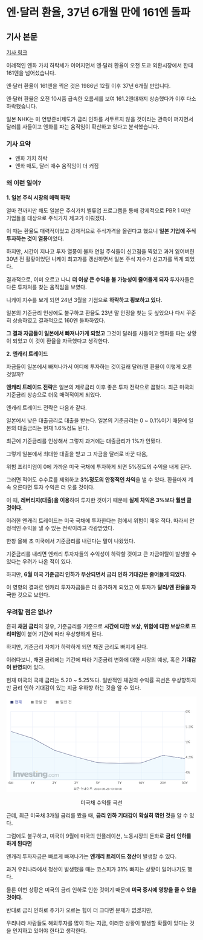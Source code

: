 # 엔·달러 환율, 37년 6개월 만에 161엔 돌파

## 기사 본문
[기사 링크](https://www.ytn.co.kr/_cs/_ln_0104_202406281336474811_005.html)

이례적인 엔화 가치 하락세가 이어지면서 엔·달러 환율이 오전 도쿄 외환시장에서 한때 161엔을 넘어섰습니다.

엔·달러 환율이 161엔을 찍은 것은 1986년 12월 이후 37년 6개월 만입니다.

엔·달러 환율은 오전 10시쯤 급속한 오름세를 보여 161.2엔대까지 상승했다가 이후 다소 하락했습니다.

일본 NHK는 미 연방준비제도가 금리 인하를 서두르지 않을 것이라는 관측이 퍼지면서 달러를 사들이고 엔화를 파는 움직임이 확산하고 있다고 분석했습니다.

### 기사 요약
- 엔화 가치 하락
- 엔화 매도, 달러 매수 움직임이 더 커짐

### 왜 이런 일이?
**1. 일본 주식 시장의 매력 하락**

얼마 전까지만 해도 일본은 주식가치 벨류업 프로그램을 통해 강제적으로 PBR 1 미만 기업들을 대상으로 주식가치 제고가 이뤄졌다.

이 때는 환율도 매력적이었고 강제적으로 주식가격을 올린다고 했으니 **일본 기업에 주식 투자하는 것이 열풍**이었다.

하지만, 시간이 지나고 투자 열풍이 불자 연일 주식들이 신고점을 찍었고 과거 잃어버린 30년 전 활황이었던 니케이 최고가를 갱신하면서 일본 주식 지수가 신고가를 찍게 되었다.

결과적으로, 이미 오르고 나니 **더 이상 큰 수익을 볼 가능성이 줄어들게 되자** 투자자들은 다른 투자처를 찾는 움직임을 보였다.

니케이 지수를 보게 되면 24년 3월을 기점으로 **하락하고 횡보하고 있다.** 

일본의 기준금리 인상에도 불구하고 환율도 23년 말 안정을 찾는 듯 싶었으나 다시 꾸준히 상승하였고 결과적으로 160엔 돌파하였다. 

**그 결과 자금들이 일본에서 빠져나가게 되었고** 그것이 달러를 사들이고 엔화를 파는 상황이 되었고 이 것이 환율을 자극했다고 생각한다.

**2. 엔캐리 트레이드**

자금들이 일본에서 빠져나가서 어디에 투자하는 것이길래 달러/엔 환율이 이렇게 오른 것일까?

**엔캐리 트레이드 전략**은 일본의 제로금리 이후 좋은 투자 전략으로 꼽혔다. 최근 미국의 기준금리 상승으로 더욱 매력적이게 되었다.

엔캐리 트레이드 전략은 다음과 같다.

일본에서 낮은 대출금리로 대출을 받는다. 일본의 기준금리는 0 ~ 0.1%이기 때문에 일본의 대출금리는 현재 1.6%정도 된다.

최근에 기준금리를 인상해서 그렇지 과거에는 대출금리가 1%가 안됐다.

그렇게 일본에서 최대한 대출을 받고 그 자금을 달러로 바꾼 다음,

위험 프리미엄이 0에 가까운 미국 국채에 투자하게 되면 5%정도의 수익을 내게 된다.

그러면 적어도 수수료를 제외하고 **3%정도의 안정적인 차익**을 낼 수 있다. 환율마저 계속 오른다면 투자 수익은 더 오를 것이다.

이 때, **레버리지(대출)을 이용**하여 투자한 것이기 때문에 **실제 차익은 3%보다 훨씬 클 것이다.**

이러한 엔캐리 트레이드는 미국 국채에 투자한다는 점에서 위험이 매우 적다. 따라서 안정적인 수익을 낼 수 있는 전략이라고 각광받았다.

한창 올해 초 미국에서 기준금리를 내린다는 말이 나왔었다. 

기준금리를 내리면 엔캐리 투자자들의 수익성이 하락할 것이고 큰 자금이탈이 발생할 수 있다는 우려가 나온 적이 있다.

하지만, **6월 미국 기준금리 인하가 무산되면서 금리 인하 기대감은 줄어들게 되었다.**

이 영향의 결과로 엔캐리 투자자금들은 더 증가하게 되었고 이 투자가 **달러/엔 환율을 자극**한 것으로 보인다.

### 우려할 점은 없나?

흔히 **채권 금리**의 경우, 기준금리를 기준으로 **시간에 대한 보상, 위험에 대한 보상으로 프리미엄**이 붙어 기간에 따라 우상향하게 된다.

하지만, 기준금리 자체가 하락하게 되면 채권 금리도 빠지게 된다. 

이러다보니, 채권 금리에는 기간에 따라 기준금리 변화에 대한 시장의 예상, 혹은 **기대감이 반영**되어 있다.

현재 미국의 국채 금리는 5.20 ~ 5.25%다. 일반적인 채권의 수익률 곡선은 우상향하지만 금리 인하 기대감이 있는 지금 우하향 하는 것을 알 수 있다.

![미국채 수익률 곡선](img/user/미국채수익률곡선.png)

<center> 미국채 수익률 곡선 </center>

근데, 최근 미국채 3개월 금리를 봤을 때, **금리 인하 기대감이 확실히 꺾인 것**을 알 수 있다.

그럼에도 불구하고, 미국이 9월에 미국의 인플레이션, 노동시장의 둔화로 **금리 인하를 하게 된다면**

엔캐리 투자자금은 빠르게 빠져나가는 **엔캐리 트레이드 청산**이 발생할 수 있다.

과거 우리나라에서 청산이 발생했을 때는 코스피가 31% 빠지는 상황이 일어나기도 했다.

물론 이번 상황은 미국의 금리 인하로 인한 것이기 때문에 **미국 증시에 영향을 줄 수 있을 것이다.**

반대로 금리 인하로 주가가 오르는 힘이 더 크다면 문제가 없겠지만,

우리나라 사람들도 해외투자를 많이 하는 지금, 이러한 상황이 발생할 확률이 있다는 것을 인지하고 있어야 한다고 생각한다.